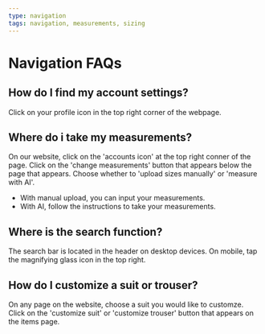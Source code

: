 ```yaml
---
type: navigation
tags: navigation, measurements, sizing
---
```


# Navigation FAQs

## How do I find my account settings?
Click on your profile icon in the top right corner of the webpage.

## Where do i take my measurements?
On our website, click on the 'accounts icon' at the top right conner of the page.
Click on the 'change measurements' button that appears below the page that appears.
Choose whether to 'upload sizes manually' or 'measure with AI'.

- With manual upload, you can input your measurements.
- With AI, follow the instructions to take your measurements.

## Where is the search function?
The search bar is located in the header on desktop devices. On mobile, tap the magnifying glass icon in the top right.

## How do I customize a suit or trouser?
On any page on the website, choose a suit you would like to customze.
Click on the 'customize suit' or 'customize trouser' button that appears on the items page.